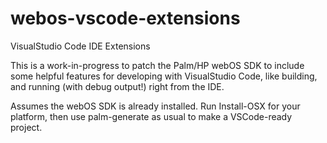 # webos-vscode-extensions
VisualStudio Code IDE Extensions

This is a work-in-progress to patch the Palm/HP webOS SDK to include some helpful features for developing with VisualStudio Code, like building, and running (with debug output!) right from the IDE.

Assumes the webOS SDK is already installed.
Run Install-OSX for your platform, then use palm-generate as usual to make a VSCode-ready project.